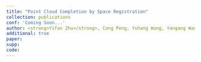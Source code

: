```yaml
---
title: "Point Cloud Completion by Space Registration"
collection: publications
conf: 'Coming Soon...'
author: <strong>Yifan Zhu</strong>, Cong Peng, Yuhang Wang, Yangang Wang
additional: true
paper: 
supp: 
code: 
---
```


